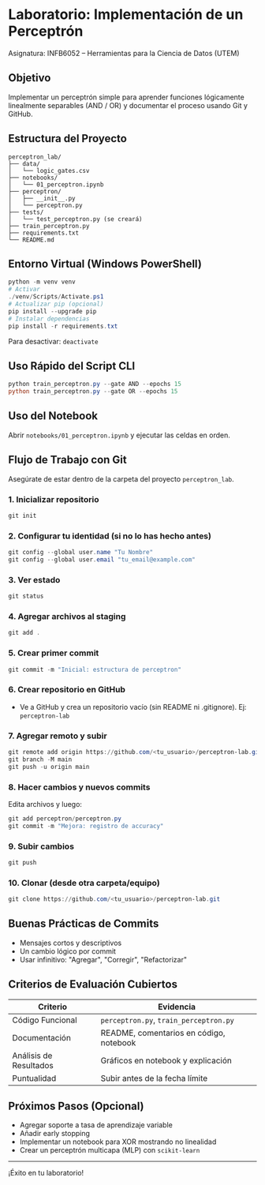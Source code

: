 # Laboratorio: Implementación de un Perceptrón

Asignatura: INFB6052 – Herramientas para la Ciencia de Datos (UTEM)

## Objetivo
Implementar un perceptrón simple para aprender funciones lógicamente linealmente separables (AND / OR) y documentar el proceso usando Git y GitHub.

## Estructura del Proyecto
```
perceptron_lab/
├── data/
│   └── logic_gates.csv
├── notebooks/
│   └── 01_perceptron.ipynb
├── perceptron/
│   ├── __init__.py
│   └── perceptron.py
├── tests/
│   └── test_perceptron.py (se creará)
├── train_perceptron.py
├── requirements.txt
└── README.md
```

## Entorno Virtual (Windows PowerShell)
```powershell
python -m venv venv
# Activar
./venv/Scripts/Activate.ps1
# Actualizar pip (opcional)
pip install --upgrade pip
# Instalar dependencias
pip install -r requirements.txt
```
Para desactivar: `deactivate`

## Uso Rápido del Script CLI
```powershell
python train_perceptron.py --gate AND --epochs 15
python train_perceptron.py --gate OR --epochs 15
```

## Uso del Notebook
Abrir `notebooks/01_perceptron.ipynb` y ejecutar las celdas en orden.

## Flujo de Trabajo con Git
Asegúrate de estar dentro de la carpeta del proyecto `perceptron_lab`.

### 1. Inicializar repositorio
```powershell
git init
```
### 2. Configurar tu identidad (si no lo has hecho antes)
```powershell
git config --global user.name "Tu Nombre"
git config --global user.email "tu_email@example.com"
```
### 3. Ver estado
```powershell
git status
```
### 4. Agregar archivos al staging
```powershell
git add .
```
### 5. Crear primer commit
```powershell
git commit -m "Inicial: estructura de perceptron"
```
### 6. Crear repositorio en GitHub
- Ve a GitHub y crea un repositorio vacío (sin README ni .gitignore). Ej: `perceptron-lab`

### 7. Agregar remoto y subir
```powershell
git remote add origin https://github.com/<tu_usuario>/perceptron-lab.git
git branch -M main
git push -u origin main
```
### 8. Hacer cambios y nuevos commits
Edita archivos y luego:
```powershell
git add perceptron/perceptron.py
git commit -m "Mejora: registro de accuracy"
```
### 9. Subir cambios
```powershell
git push
```
### 10. Clonar (desde otra carpeta/equipo)
```powershell
git clone https://github.com/<tu_usuario>/perceptron-lab.git
```

## Buenas Prácticas de Commits
- Mensajes cortos y descriptivos
- Un cambio lógico por commit
- Usar infinitivo: "Agregar", "Corregir", "Refactorizar"

## Criterios de Evaluación Cubiertos
| Criterio | Evidencia |
|----------|-----------|
| Código Funcional | `perceptron.py`, `train_perceptron.py` |
| Documentación | README, comentarios en código, notebook |
| Análisis de Resultados | Gráficos en notebook y explicación |
| Puntualidad | Subir antes de la fecha límite |

## Próximos Pasos (Opcional)
- Agregar soporte a tasa de aprendizaje variable
- Añadir early stopping
- Implementar un notebook para XOR mostrando no linealidad
- Crear un perceptrón multicapa (MLP) con `scikit-learn`

---
¡Éxito en tu laboratorio!
